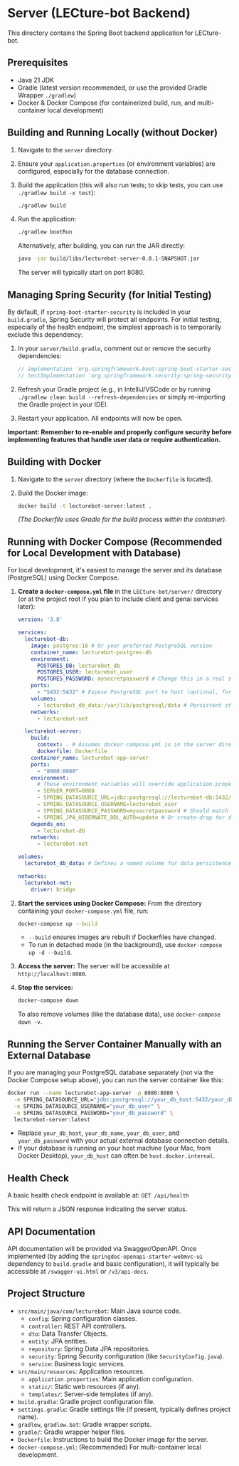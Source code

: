 # Server (LECture-bot Backend)

This directory contains the Spring Boot backend application for LECture-bot.

## Prerequisites

* Java 21 JDK
* Gradle (latest version recommended, or use the provided Gradle Wrapper `./gradlew`)
* Docker & Docker Compose (for containerized build, run, and multi-container local development)

## Building and Running Locally (without Docker)

1. Navigate to the `server` directory.
2. Ensure your `application.properties` (or environment variables) are configured, especially for the database connection.
3. Build the application (this will also run tests; to skip tests, you can use `./gradlew build -x test`):

    ```bash
    ./gradlew build
    ```

4. Run the application:

    ```bash
    ./gradlew bootRun
    ```

    Alternatively, after building, you can run the JAR directly:

    ```bash
    java -jar build/libs/lecturebot-server-0.0.1-SNAPSHOT.jar 
    ```

    The server will typically start on port 8080.

## Managing Spring Security (for Initial Testing)

By default, if `spring-boot-starter-security` is included in your `build.gradle`, Spring Security will protect all endpoints. For initial testing, especially of the health endpoint, the simplest approach is to temporarily exclude this dependency:

1. In your `server/build.gradle`, comment out or remove the security dependencies:

    ```gradle
    // implementation 'org.springframework.boot:spring-boot-starter-security'
    // testImplementation 'org.springframework.security:spring-security-test'
    ```

2. Refresh your Gradle project (e.g., in IntelliJ/VSCode or by running `./gradlew clean build --refresh-dependencies` or simply re-importing the Gradle project in your IDE).
3. Restart your application. All endpoints will now be open.

**Important: Remember to re-enable and properly configure security before implementing features that handle user data or require authentication.**

## Building with Docker

1. Navigate to the `server` directory (where the `Dockerfile` is located).
2. Build the Docker image:

    ```bash
    docker build -t lecturebot-server:latest .
    ```

    *(The Dockerfile uses Gradle for the build process within the container).*

## Running with Docker Compose (Recommended for Local Development with Database)

For local development, it's easiest to manage the server and its database (PostgreSQL) using Docker Compose.

1. **Create a `docker-compose.yml` file** in the `LECture-bot/server/` directory (or at the project root if you plan to include client and genai services later):

    ```yaml
    version: '3.8'

    services:
      lecturebot-db:
        image: postgres:16 # Or your preferred PostgreSQL version
        container_name: lecturebot-postgres-db
        environment:
          POSTGRES_DB: lecturebot_db
          POSTGRES_USER: lecturebot_user
          POSTGRES_PASSWORD: mysecretpassword # Change this in a real scenario
        ports:
          - "5432:5432" # Expose PostgreSQL port to host (optional, for external tools)
        volumes:
          - lecturebot_db_data:/var/lib/postgresql/data # Persistent storage for DB
        networks:
          - lecturebot-net

      lecturebot-server:
        build:
          context: . # Assumes docker-compose.yml is in the server directory
          dockerfile: Dockerfile
        container_name: lecturebot-app-server
        ports:
          - "8080:8080"
        environment:
          # These environment variables will override application.properties in the container
          - SERVER_PORT=8080
          - SPRING_DATASOURCE_URL=jdbc:postgresql://lecturebot-db:5432/lecturebot_db
          - SPRING_DATASOURCE_USERNAME=lecturebot_user
          - SPRING_DATASOURCE_PASSWORD=mysecretpassword # Should match POSTGRES_PASSWORD above
          - SPRING_JPA_HIBERNATE_DDL_AUTO=update # Or create-drop for dev, validate for prod
        depends_on:
          - lecturebot-db
        networks:
          - lecturebot-net

    volumes:
      lecturebot_db_data: # Defines a named volume for data persistence

    networks:
      lecturebot-net:
        driver: bridge
    ```

2. **Start the services using Docker Compose:**
    From the directory containing your `docker-compose.yml` file, run:

    ```bash
    docker-compose up --build
    ```

    * `--build` ensures images are rebuilt if Dockerfiles have changed.
    * To run in detached mode (in the background), use `docker-compose up -d --build`.

3. **Access the server:**
    The server will be accessible at `http://localhost:8080`.

4. **Stop the services:**

    ```bash
    docker-compose down
    ```

    To also remove volumes (like the database data), use `docker-compose down -v`.

## Running the Server Container Manually with an External Database

If you are managing your PostgreSQL database separately (not via the Docker Compose setup above), you can run the server container like this:

```bash
docker run --name lecturebot-app-server -p 8080:8080 \
  -e SPRING_DATASOURCE_URL="jdbc:postgresql://your_db_host:5432/your_db_name" \
  -e SPRING_DATASOURCE_USERNAME="your_db_user" \
  -e SPRING_DATASOURCE_PASSWORD="your_db_password" \
  lecturebot-server:latest
```

* Replace `your_db_host`, `your_db_name`, `your_db_user`, and `your_db_password` with your actual external database connection details.
* If your database is running on your host machine (your Mac, from Docker Desktop), `your_db_host` can often be `host.docker.internal`.

## Health Check

A basic health check endpoint is available at:
`GET /api/health`

This will return a JSON response indicating the server status.

## API Documentation

API documentation will be provided via Swagger/OpenAPI. Once implemented (by adding the `springdoc-openapi-starter-webmvc-ui` dependency to `build.gradle` and basic configuration), it will typically be accessible at `/swagger-ui.html` or `/v3/api-docs`.

## Project Structure

* `src/main/java/com/lecturebot`: Main Java source code.
  * `config`: Spring configuration classes.
  * `controller`: REST API controllers.
  * `dto`: Data Transfer Objects.
  * `entity`: JPA entities.
  * `repository`: Spring Data JPA repositories.
  * `security`: Spring Security configuration (like `SecurityConfig.java`).
  * `service`: Business logic services.
* `src/main/resources`: Application resources.
  * `application.properties`: Main application configuration.
  * `static/`: Static web resources (if any).
  * `templates/`: Server-side templates (if any).
* `build.gradle`: Gradle project configuration file.
* `settings.gradle`: Gradle settings file (if present, typically defines project name).
* `gradlew`, `gradlew.bat`: Gradle wrapper scripts.
* `gradle/`: Gradle wrapper helper files.
* `Dockerfile`: Instructions to build the Docker image for the server.
* `docker-compose.yml`: (Recommended) For multi-container local development.

